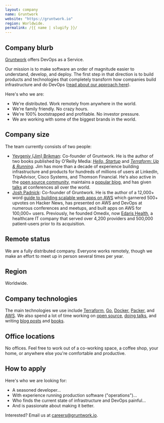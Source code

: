 ```yaml
---
layout: company
name: Gruntwork
website: "https://gruntwork.io"
region: Worldwide.
permalink: /{{ name | slugify }}/
---
```


## Company blurb

[Gruntwork](http://www.gruntwork.io/) offers DevOps as a Service.

Our mission is to make software an order of magnitude easier to understand, develop, and deploy. The first step in that direction is to build products and technologies that completely transform how companies build infrastructure and do DevOps ([read about our approach here](https://blog.gruntwork.io/gruntwork-infrastructure-packages-7434dc77d0b1)).

Here's who we are:

* We're distributed. Work remotely from anywhere in the world.
* We're family friendly. No crazy hours.
* We're 100% bootstrapped and profitable. No investor pressure.
* We are working with some of the biggest brands in the world.

## Company size

The team currently consists of two people: 

* [Yevgeniy (Jim) Brikman](http://www.ybrikman.com): Co-founder of Gruntwork. He is the author of two books published by O'Reilly Media: *[Hello, Startup](http://www.hello-startup.net/)* and *[Terraform: Up & Running](http://www.terraformupandrunning.com/)*. Jim has more than a decade of experience building infrastructure and products for hundreds of millions of users at LinkedIn, TripAdvisor, Cisco Systems, and Thomson Financial. He's also active in the [open source community](https://github.com/brikis98/), maintains a [popular blog](http://www.ybrikman.com/writing), and has given [talks](http://www.ybrikman.com/speaking/) at conferences all over the world. 
* [Josh Padnick](https://joshpadnick.com/): Co-founder of Gruntwork. He is the author of a 12,000+ word [guide to building scalable web apps on AWS](https://www.airpair.com/aws/posts/building-a-scalable-web-app-on-amazon-web-services-p1) which garnered 500+ upvotes on Hacker News, has presented on AWS and DevOps at numerous conferences and meetups, and built apps on AWS for 100,000+ users. Previously, he founded Omedix, now [Edaris Health](https://edaris.com/), a healthcare IT company that served over 4,200 providers and 500,000 patient-users prior to its acquisition. 

## Remote status

We are a fully distributed company. Everyone works remotely, though we make an effort to meet up in person several times per year. 

## Region

Worldwide.

## Company technologies

The main technologies we use include [Terraform](https://www.terraform.io/), [Go](https://golang.org/), [Docker](https://www.docker.com/), [Packer](https://www.packer.io/), and [AWS](http://aws.amazon.com). We also spend a lot of time working on [open source](https://github.com/gruntwork-io/), [doing talks](http://www.ybrikman.com/writing/2016/03/31/infrastructure-as-code-microservices-aws-docker-terraform-ecs/), and writing [blog posts](https://blog.gruntwork.io/) and [books](http://www.terraformupandrunning.com/).

## Office locations

No offices. Feel free to work out of a co-working space, a coffee shop, your home, or anywhere else you're comfortable and productive.

## How to apply

Here's who we are looking for:

* A seasoned developer...
* With experience running production software ("operations")...
* Who finds the current state of infrastructure and DevOps painful...
* And is passionate about making it better.

Interested? Email us at [careers@gruntwork.io](mailto:careers@gruntwork.io).